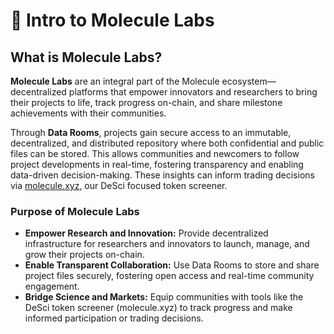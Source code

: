 # 🧪 Intro to Molecule Labs

## What is Molecule Labs?

**Molecule Labs** are an integral part of the Molecule ecosystem—decentralized platforms that empower innovators and researchers to bring their projects to life, track progress on-chain, and share milestone achievements with their communities.

Through **Data Rooms**, projects gain secure access to an immutable, decentralized, and distributed repository where both confidential and public files can be stored. This allows communities and newcomers to follow project developments in real-time, fostering transparency and enabling data-driven decision-making. These insights can inform trading decisions via [molecule.xyz](https://molecule.xyz), our DeSci focused token screener.

### Purpose of Molecule Labs

* **Empower Research and Innovation:** Provide decentralized infrastructure for researchers and innovators to launch, manage, and grow their projects on-chain.
* **Enable Transparent Collaboration:** Use Data Rooms to store and share project files securely, fostering open access and real-time community engagement.
* **Bridge Science and Markets:** Equip communities with tools like the DeSci token screener (molecule.xyz) to track progress and make informed participation or trading decisions.
